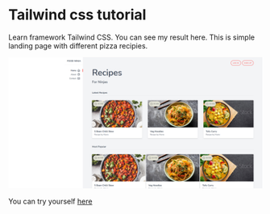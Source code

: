 # Tailwind css tutorial

Learn framework Tailwind CSS. You can see my result here. This is simple landing page with different pizza recipies.

![preview](preview.png)

You can try yourself [here](https://bodamat.github.io/Tailwind-css-tutorial/)
